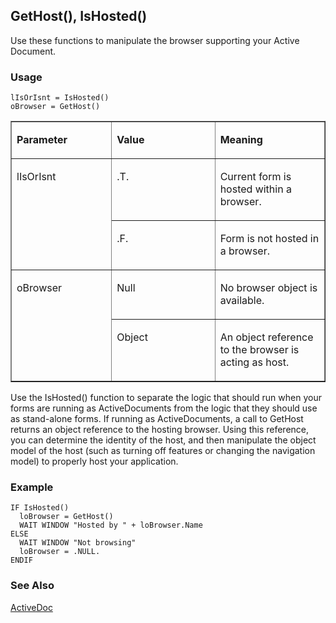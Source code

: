 ## GetHost(), IsHosted()

Use these functions to manipulate the browser supporting your Active Document.

### Usage

```foxpro
lIsOrIsnt = IsHosted()
oBrowser = GetHost()
```
<table border cellspacing=0 cellpadding=0 width=100%>
<tr>
  <td width=32% valign=top>
  <p><b>Parameter</b></p>
  </td>
  <td width=23% valign=top>
  <p><b>Value</b></p>
  </td>
  <td width=45% valign=top>
  <p><b>Meaning</b></p>
  </td>
 </tr>
<tr>
  <td width=32% rowspan=2 valign=top>
  <p>lIsOrIsnt</p>
  </td>
  <td width=23% valign=top>
  <p>.T.</p>
  </td>
  <td width=45% valign=top>
  <p>Current form is hosted within a browser.</p>
  </td>
 </tr>
<tr>
  <td width=33% valign=top>
  <p>.F.</p>
  </td>
  <td width=67% valign=top>
  <p>Form is not hosted in a browser.</p>
  </td>
 </tr>
<tr>
  <td width=32% rowspan=2 valign=top>
  <p>oBrowser</p>
  </td>
  <td width=23% valign=top>
  <p>Null</p>
  </td>
  <td width=45% valign=top>
  <p>No browser object is available.</p>
  </td>
 </tr>
<tr>
  <td width=33% valign=top>
  <p>Object</p>
  </td>
  <td width=67% valign=top>
  <p>An object reference to the browser is acting as host.</p>
  </td>
 </tr>
</table>

Use the IsHosted() function to separate the logic that should run when your forms are running as ActiveDocuments from the logic that they should use as stand-alone forms. If running as ActiveDocuments, a call to GetHost returns an object reference to the hosting browser. Using this reference, you can determine the identity of the host, and then manipulate the object model of the host (such as turning off features or changing the navigation model) to properly host your application.

### Example

```foxpro
IF IsHosted()
  loBrowser = GetHost()
  WAIT WINDOW "Hosted by " + loBrowser.Name
ELSE
  WAIT WINDOW "Not browsing"
  loBrowser = .NULL.
ENDIF
```
### See Also

[ActiveDoc](s4g767.md)